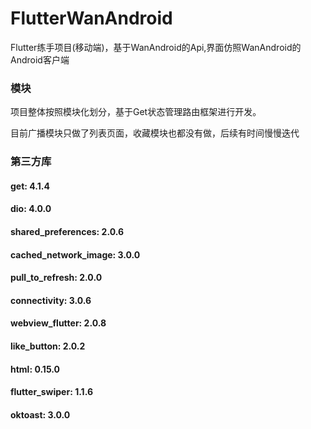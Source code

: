 # **FlutterWanAndroid**

Flutter练手项目(移动端)，基于WanAndroid的Api,界面仿照WanAndroid的Android客户端


### 模块

项目整体按照模块化划分，基于Get状态管理路由框架进行开发。

目前广播模块只做了列表页面，收藏模块也都没有做，后续有时间慢慢迭代




### 第三方库

#### get: 4.1.4

#### dio: 4.0.0

#### shared_preferences: 2.0.6

#### cached_network_image: 3.0.0

#### pull_to_refresh: 2.0.0

#### connectivity: 3.0.6

#### webview_flutter: 2.0.8

#### like_button: 2.0.2

#### html: 0.15.0

#### flutter_swiper: 1.1.6

#### oktoast: 3.0.0
